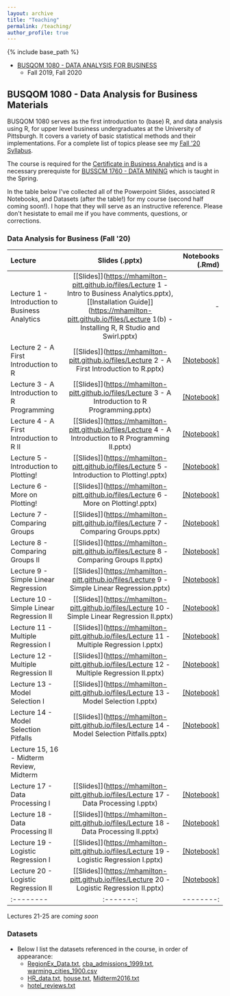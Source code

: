 ```yaml
---
layout: archive
title: "Teaching"
permalink: /teaching/
author_profile: true
---
```


{% include base_path %}


* [BUSQOM 1080 - DATA ANALYSIS FOR BUSINESS](https://catalog.upp.pitt.edu/preview_course.php?catoid=132&coid=726332)
  * Fall 2019, Fall 2020
  
## BUSQOM 1080 - Data Analysis for Business Materials

BUSQOM 1080 serves as the first introduction to (base) R, and data analysis using R, for upper level business undergraduates at the University of Pittsburgh. It covers a variety of basic statistical methods and their implementations. For a complete list of topics please see my [Fall '20 Syllabus](https://mhamilton-pitt.github.io/files/Syllabus.pdf). 

The course is required for the [Certificate in Business Analytics](https://cba.pitt.edu/academics/certificates/certificate-program-in-business-analytics/) and is a necessary prerequiste for [BUSSCM 1760 - DATA MINING](https://catalog.upp.pitt.edu/preview_course.php?catoid=132&coid=720282) which is taught in the Spring.

In the table below I've collected all of the Powerpoint Slides, associated R Notebooks, and Datasets (after the table!) for my course (second half coming soon!). I hope that they will serve as an instructive reference. Please don't hesistate to email me if you have comments, questions, or corrections.

### Data Analysis for Business (Fall '20)

| Lecture | Slides (.pptx) | Notebooks (.Rmd) |
|:--------|:-------:|--------:|
| Lecture 1 - Introduction to Business Analytics   | [[Slides]](https://mhamilton-pitt.github.io/files/Lecture 1 - Intro to Business Analytics.pptx), [[Installation Guide]](https://mhamilton-pitt.github.io/files/Lecture 1(b) - Installing R, R Studio and Swirl.pptx)    | -   |
| Lecture 2 - A First Introduction to R   | [[Slides]](https://mhamilton-pitt.github.io/files/Lecture 2 - A First Introduction to R.pptx)    | [[Notebook]](https://rpubs.com/mhamilton/696447)   |
| Lecture 3 - A Introduction to R Programming  | [[Slides]](https://mhamilton-pitt.github.io/files/Lecture 3 - A Introduction to R Programming.pptx)    | [[Notebook]](https://rpubs.com/mhamilton/696448)   |
| Lecture 4 - A First Introduction to R II  | [[Slides]](https://mhamilton-pitt.github.io/files/Lecture 4 - A Introduction to R Programming II.pptx)    | [[Notebook]](https://rpubs.com/mhamilton/696449)   |
| Lecture 5 - Introduction to Plotting!   | [[Slides]](https://mhamilton-pitt.github.io/files/Lecture 5 - Introduction to Plotting!.pptx)    | [[Notebook]](https://rpubs.com/mhamilton/696852)   |
| Lecture 6 - More on Plotting!   | [[Slides]](https://mhamilton-pitt.github.io/files/Lecture 6 - More on Plotting!.pptx)    | [[Notebook]](https://rpubs.com/mhamilton/696853)   |
| Lecture 7 - Comparing Groups   | [[Slides]](https://mhamilton-pitt.github.io/files/Lecture 7 - Comparing Groups.pptx)    | [[Notebook]](https://rpubs.com/mhamilton/696854)   |
| Lecture 8 - Comparing Groups II   | [[Slides]](https://mhamilton-pitt.github.io/files/Lecture 8 - Comparing Groups II.pptx)    | [[Notebook]](https://rpubs.com/mhamilton/696855)   |
| Lecture 9 - Simple Linear Regression   | [[Slides]](https://mhamilton-pitt.github.io/files/Lecture 9 - Simple Linear Regression.pptx)    | [[Notebook]](https://rpubs.com/mhamilton/696856)   |
| Lecture 10 - Simple Linear Regression II   | [[Slides]](https://mhamilton-pitt.github.io/files/Lecture 10 - Simple Linear Regression II.pptx)    | [[Notebook]](https://rpubs.com/mhamilton/696857)   |
| Lecture 11 - Multiple Regression I   | [[Slides]](https://mhamilton-pitt.github.io/files/Lecture 11 - Multiple Regression I.pptx)    | [[Notebook]](https://rpubs.com/mhamilton/696859)   |
| Lecture 12 - Multiple Regression II   | [[Slides]](https://mhamilton-pitt.github.io/files/Lecture 12 - Multiple Regression II.pptx)    | [[Notebook]](https://rpubs.com/mhamilton/696867)   |
| Lecture 13 - Model Selection I   | [[Slides]](https://mhamilton-pitt.github.io/files/Lecture 13 - Model Selection I.pptx)    | [[Notebook]](https://rpubs.com/mhamilton/696868)   |
| Lecture 14 - Model Selection Pitfalls   | [[Slides]](https://mhamilton-pitt.github.io/files/Lecture 14 - Model Selection Pitfalls.pptx)    | [[Notebook]](https://rpubs.com/mhamilton/696869)   |
| Lecture 15, 16 - Midterm Review, Midterm   |    |    |
| Lecture 17 - Data Processing I   | [[Slides]](https://mhamilton-pitt.github.io/files/Lecture 17 - Data Processing I.pptx)    | [[Notebook]](https://rpubs.com/mhamilton/707354)   |
| Lecture 18 - Data Processing II  | [[Slides]](https://mhamilton-pitt.github.io/files/Lecture 18 - Data Processing II.pptx)    | [[Notebook]](https://rpubs.com/mhamilton/707360)   |
| Lecture 19 - Logistic Regression I   | [[Slides]](https://mhamilton-pitt.github.io/files/Lecture 19 - Logistic Regression I.pptx)    | [[Notebook]](https://rpubs.com/mhamilton/707363)   |
| Lecture 20 - Logistic Regression II  | [[Slides]](https://mhamilton-pitt.github.io/files/Lecture 20 - Logistic Regression II.pptx)    | [[Notebook]](https://rpubs.com/mhamilton/707794)   |
|:--------|:-------:|--------:|

Lectures 21-25 are *coming soon*

### Datasets

* Below I list the datasets referenced in the course, in order of appearance:
  * [RegionEx_Data.txt](https://mhamilton-pitt.github.io/files/RegionEx_Data.txt), [cba_admissions_1999.txt](https://mhamilton-pitt.github.io/files/cba_admissions_1999.txt), [warming_cities_1900.csv](https://mhamilton-pitt.github.io/files/mlb.txt)
  * [HR_data.txt](https://mhamilton-pitt.github.io/files/HR_data.txt), [house.txt](https://mhamilton-pitt.github.io/files/house.txt), [Midterm2016.txt](https://mhamilton-pitt.github.io/files/Midterm2016.txt) 
  * [hotel_reviews.txt](https://mhamilton-pitt.github.io/files/hotel_reviews.txt) 


